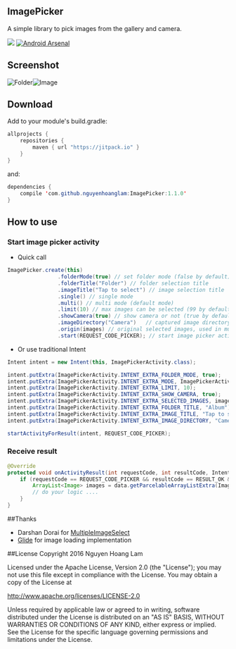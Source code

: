 ## ImagePicker
A simple library to pick images from the gallery and camera.

[![](https://jitpack.io/v/nguyenhoanglam/ImagePicker.svg)](https://www.jitpack.io/#nguyenhoanglam/ImagePicker)
[![Android Arsenal](https://img.shields.io/badge/Android%20Arsenal-ImagePicker-green.svg?style=true)](https://android-arsenal.com/details/1/4072)

## Screenshot

![Folder](https://cloud.githubusercontent.com/assets/4979755/18254915/48696560-73cd-11e6-88b8-d3f3c8464766.png)![Image](https://cloud.githubusercontent.com/assets/4979755/18254918/56ab89aa-73cd-11e6-8d3d-324b1bae02c3.png)

## Download
Add to your module's build.gradle:
```java
allprojects {
    repositories {
        maven { url "https://jitpack.io" }
    }
}
```

and:
```java
dependencies {
    compile 'com.github.nguyenhoanglam:ImagePicker:1.1.0'
}
```

## How to use
### Start image picker activity
- Quick call
```java
ImagePicker.create(this)
                .folderMode(true) // set folder mode (false by default)
                .folderTitle("Folder") // folder selection title
                .imageTitle("Tap to select") // image selection title
                .single() // single mode
                .multi() // multi mode (default mode)
                .limit(10) // max images can be selected (99 by default)
                .showCamera(true) // show camera or not (true by default)
                .imageDirectory("Camera")   // captured image directory name ("Camera" folder by default)
                .origin(images) // original selected images, used in multi mode
                .start(REQUEST_CODE_PICKER); // start image picker activity with request code
```                
- Or use traditional Intent
```java
Intent intent = new Intent(this, ImagePickerActivity.class);

intent.putExtra(ImagePickerActivity.INTENT_EXTRA_FOLDER_MODE, true);
intent.putExtra(ImagePickerActivity.INTENT_EXTRA_MODE, ImagePickerActivity.MODE_MULTIPLE);
intent.putExtra(ImagePickerActivity.INTENT_EXTRA_LIMIT, 10);
intent.putExtra(ImagePickerActivity.INTENT_EXTRA_SHOW_CAMERA, true);
intent.putExtra(ImagePickerActivity.INTENT_EXTRA_SELECTED_IMAGES, images);
intent.putExtra(ImagePickerActivity.INTENT_EXTRA_FOLDER_TITLE, "Album");
intent.putExtra(ImagePickerActivity.INTENT_EXTRA_IMAGE_TITLE, "Tap to select images");
intent.putExtra(ImagePickerActivity.INTENT_EXTRA_IMAGE_DIRECTORY, "Camera");

startActivityForResult(intent, REQUEST_CODE_PICKER);
```        
### Receive result

```java
@Override
protected void onActivityResult(int requestCode, int resultCode, Intent data) {
    if (requestCode == REQUEST_CODE_PICKER && resultCode == RESULT_OK && data != null) {
        ArrayList<Image> images = data.getParcelableArrayListExtra(ImagePickerActivity.INTENT_EXTRA_SELECTED_IMAGES);
        // do your logic ....
    }
}
```

##Thanks
- Darshan Dorai for [MultipleImageSelect](https://github.com/darsh2/MultipleImageSelect) 
- [Glide](https://github.com/bumptech/glide) for image loading implementation

##License
Copyright 2016 Nguyen Hoang Lam

Licensed under the Apache License, Version 2.0 (the "License"); you may not use this file except in compliance with the License. You may obtain a copy of the License at

http://www.apache.org/licenses/LICENSE-2.0

Unless required by applicable law or agreed to in writing, software distributed under the License is distributed on an "AS IS" BASIS, WITHOUT WARRANTIES OR CONDITIONS OF ANY KIND, either express or implied. See the License for the specific language governing permissions and limitations under the License.
